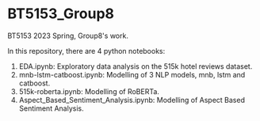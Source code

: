 # BT5153_Group8
BT5153 2023 Spring, Group8's work.

In this repository, there are 4 python notebooks:
1. EDA.ipynb: Exploratory data analysis on the 515k hotel reviews dataset. 
2. mnb-lstm-catboost.ipynb: Modelling of 3 NLP models, mnb, lstm and catboost.
3. 515k-roberta.ipynb: Modelling of RoBERTa.
4. Aspect_Based_Sentiment_Analysis.ipynb: Modelling of Aspect Based Sentiment Analysis.

